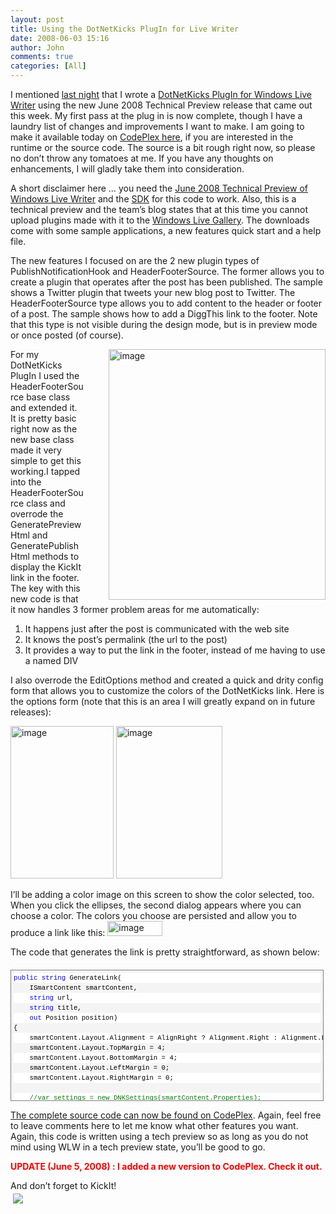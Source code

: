 ```yaml
---
layout: post
title: Using the DotNetKicks PlugIn for Live Writer
date: 2008-06-03 15:16
author: John
comments: true
categories: [All]
---
```

<p>I mentioned <a href="/all/windows-live-writer-plugin-for-dotnetkicks-alpha/">last night</a> that I wrote a <a href="http://www.codeplex.com/wlwplugin4dnk">DotNetKicks PlugIn for Windows Live Writer</a> using the new June 2008 Technical Preview release that came out this week. My first pass at the plug in is now complete, though I have a laundry list of changes and improvements I want to make. I am going to make it available today on <a href="http://www.codeplex.com/wlwplugin4dnk">CodePlex here</a>, if you are interested in the runtime or the source code. The source is a bit rough right now, so please no don’t throw any tomatoes at me. If you have any thoughts on enhancements, I will gladly take them into consideration.</p>  <p>A short disclaimer here … you need the <a href="http://windowslivewriter.spaces.live.com/blog/cns!D85741BB5E0BE8AA!1508.entry">June 2008 Technical Preview of Windows Live Writer</a> and the <a href="http://writerdevzone.spaces.live.com/blog/cns!FF912D98C958E9D3!170.entry">SDK</a> for this code to work. Also, this is a technical preview and the team’s blog states that at this time you cannot upload plugins made with it to the <a href="http://gallery.live.com/writer/">Windows Live Gallery</a>. The downloads come with some sample applications, a new features quick start and a help file.</p>  <p>The new features I focused on are the 2 new plugin types of PublishNotificationHook and HeaderFooterSource. The former allows you to create a plugin that operates after the post has been published. The sample shows a Twitter plugin that tweets your new blog post to Twitter. The HeaderFooterSource type allows you to add content to the header or footer of a post. The sample shows how to add a DiggThis link to the footer. Note that this type is not visible during the design mode, but is in preview mode or once posted (of course).</p>  <p><a href="/wp-content/uploads/files/media/image/WindowsLiveWriter/UsingtheDotNetKicksPlugInforLiveWriter_D12C/image_8.png"><img title="image" style="border-top-width: 0px; border-left-width: 0px; border-bottom-width: 0px; margin: 0px 0px 0px 40px; border-right-width: 0px" height="401" alt="image" src="/wp-content/uploads/files/media/image/WindowsLiveWriter/UsingtheDotNetKicksPlugInforLiveWriter_D12C/image_thumb_3.png" width="347" align="right" border="0" /></a> </p>  <p>For my DotNetKicks PlugIn I used the HeaderFooterSource base class and extended it. It is pretty basic right now as the new base class made it very simple to get this working.I tapped into the HeaderFooterSource class and overrode the GeneratePreviewHtml and GeneratePublishHtml methods to display the KickIt link in the footer. The key with this new code is that it now handles 3 former problem areas for me automatically:</p>  <ol>   <li>It happens just after the post is communicated with the web site </li>    <li>It knows the post’s permalink (the url to the post) </li>    <li>It provides a way to put the link in the footer, instead of me having to use a named DIV </li> </ol>  <p>I also overrode the EditOptions method and created a quick and drity config form that allows you to customize the colors of the DotNetKicks link. Here is the options form (note that this is an area I will greatly expand on in future releases):</p>  <p><a href="/wp-content/uploads/files/media/image/WindowsLiveWriter/UsingtheDotNetKicksPlugInforLiveWriter_D12C/image_2.png"><img title="image" style="border-top-width: 0px; border-left-width: 0px; border-bottom-width: 0px; border-right-width: 0px" height="244" alt="image" src="/wp-content/uploads/files/media/image/WindowsLiveWriter/UsingtheDotNetKicksPlugInforLiveWriter_D12C/image_thumb.png" width="165" border="0" /></a> <a href="/wp-content/uploads/files/media/image/WindowsLiveWriter/UsingtheDotNetKicksPlugInforLiveWriter_D12C/image_6.png"><img title="image" style="border-top-width: 0px; border-left-width: 0px; border-bottom-width: 0px; border-right-width: 0px" height="244" alt="image" src="/wp-content/uploads/files/media/image/WindowsLiveWriter/UsingtheDotNetKicksPlugInforLiveWriter_D12C/image_thumb_2.png" width="170" border="0" /></a> </p>  <p>I’ll be adding a color image on this screen to show the color selected, too. When you click the ellipses, the second dialog appears where you can choose a color. The colors you choose are persisted and allow you to produce a link like this: <a href="/wp-content/uploads/files/media/image/WindowsLiveWriter/UsingtheDotNetKicksPlugInforLiveWriter_D12C/image_4.png"><img title="image" style="border-top-width: 0px; border-left-width: 0px; border-bottom-width: 0px; border-right-width: 0px" height="24" alt="image" src="/wp-content/uploads/files/media/image/WindowsLiveWriter/UsingtheDotNetKicksPlugInforLiveWriter_D12C/image_thumb_1.png" width="88" border="0" /></a> </p>  <p>The code that generates the link is pretty straightforward, as shown below:</p>  <div style="border-right: gray 1px solid; padding-right: 4px; border-top: gray 1px solid; padding-left: 4px; font-size: 8pt; padding-bottom: 4px; margin: 20px 0px 10px; overflow: auto; border-left: gray 1px solid; width: 97.5%; cursor: text; max-height: 200px; line-height: 12pt; padding-top: 4px; border-bottom: gray 1px solid; font-family: consolas, &#39;Courier New&#39;, courier, monospace; background-color: #f4f4f4">   <div style="padding-right: 0px; padding-left: 0px; font-size: 8pt; padding-bottom: 0px; overflow: visible; width: 100%; color: black; border-top-style: none; line-height: 12pt; padding-top: 0px; font-family: consolas, &#39;Courier New&#39;, courier, monospace; border-right-style: none; border-left-style: none; background-color: #f4f4f4; border-bottom-style: none">     <pre style="padding-right: 0px; padding-left: 0px; font-size: 8pt; padding-bottom: 0px; margin: 0em; overflow: visible; width: 100%; color: black; border-top-style: none; line-height: 12pt; padding-top: 0px; font-family: consolas, &#39;Courier New&#39;, courier, monospace; border-right-style: none; border-left-style: none; background-color: white; border-bottom-style: none"><span style="color: #0000ff">public</span> <span style="color: #0000ff">string</span> GenerateLink(</pre>
<pre style="padding-right: 0px; padding-left: 0px; font-size: 8pt; padding-bottom: 0px; margin: 0em; overflow: visible; width: 100%; color: black; border-top-style: none; line-height: 12pt; padding-top: 0px; font-family: consolas, &#39;Courier New&#39;, courier, monospace; border-right-style: none; border-left-style: none; background-color: #f4f4f4; border-bottom-style: none">    ISmartContent smartContent, </pre>
<pre style="padding-right: 0px; padding-left: 0px; font-size: 8pt; padding-bottom: 0px; margin: 0em; overflow: visible; width: 100%; color: black; border-top-style: none; line-height: 12pt; padding-top: 0px; font-family: consolas, &#39;Courier New&#39;, courier, monospace; border-right-style: none; border-left-style: none; background-color: white; border-bottom-style: none">    <span style="color: #0000ff">string</span> url, </pre>
<pre style="padding-right: 0px; padding-left: 0px; font-size: 8pt; padding-bottom: 0px; margin: 0em; overflow: visible; width: 100%; color: black; border-top-style: none; line-height: 12pt; padding-top: 0px; font-family: consolas, &#39;Courier New&#39;, courier, monospace; border-right-style: none; border-left-style: none; background-color: #f4f4f4; border-bottom-style: none">    <span style="color: #0000ff">string</span> title, </pre>
<pre style="padding-right: 0px; padding-left: 0px; font-size: 8pt; padding-bottom: 0px; margin: 0em; overflow: visible; width: 100%; color: black; border-top-style: none; line-height: 12pt; padding-top: 0px; font-family: consolas, &#39;Courier New&#39;, courier, monospace; border-right-style: none; border-left-style: none; background-color: white; border-bottom-style: none">    <span style="color: #0000ff">out</span> Position position)</pre>
<pre style="padding-right: 0px; padding-left: 0px; font-size: 8pt; padding-bottom: 0px; margin: 0em; overflow: visible; width: 100%; color: black; border-top-style: none; line-height: 12pt; padding-top: 0px; font-family: consolas, &#39;Courier New&#39;, courier, monospace; border-right-style: none; border-left-style: none; background-color: #f4f4f4; border-bottom-style: none">{</pre>
<pre style="padding-right: 0px; padding-left: 0px; font-size: 8pt; padding-bottom: 0px; margin: 0em; overflow: visible; width: 100%; color: black; border-top-style: none; line-height: 12pt; padding-top: 0px; font-family: consolas, &#39;Courier New&#39;, courier, monospace; border-right-style: none; border-left-style: none; background-color: white; border-bottom-style: none">    smartContent.Layout.Alignment = AlignRight ? Alignment.Right : Alignment.Left;</pre>
<pre style="padding-right: 0px; padding-left: 0px; font-size: 8pt; padding-bottom: 0px; margin: 0em; overflow: visible; width: 100%; color: black; border-top-style: none; line-height: 12pt; padding-top: 0px; font-family: consolas, &#39;Courier New&#39;, courier, monospace; border-right-style: none; border-left-style: none; background-color: #f4f4f4; border-bottom-style: none">    smartContent.Layout.TopMargin = 4;</pre>
<pre style="padding-right: 0px; padding-left: 0px; font-size: 8pt; padding-bottom: 0px; margin: 0em; overflow: visible; width: 100%; color: black; border-top-style: none; line-height: 12pt; padding-top: 0px; font-family: consolas, &#39;Courier New&#39;, courier, monospace; border-right-style: none; border-left-style: none; background-color: white; border-bottom-style: none">    smartContent.Layout.BottomMargin = 4;</pre>
<pre style="padding-right: 0px; padding-left: 0px; font-size: 8pt; padding-bottom: 0px; margin: 0em; overflow: visible; width: 100%; color: black; border-top-style: none; line-height: 12pt; padding-top: 0px; font-family: consolas, &#39;Courier New&#39;, courier, monospace; border-right-style: none; border-left-style: none; background-color: #f4f4f4; border-bottom-style: none">    smartContent.Layout.LeftMargin = 0;</pre>
<pre style="padding-right: 0px; padding-left: 0px; font-size: 8pt; padding-bottom: 0px; margin: 0em; overflow: visible; width: 100%; color: black; border-top-style: none; line-height: 12pt; padding-top: 0px; font-family: consolas, &#39;Courier New&#39;, courier, monospace; border-right-style: none; border-left-style: none; background-color: white; border-bottom-style: none">    smartContent.Layout.RightMargin = 0;</pre>
<pre style="padding-right: 0px; padding-left: 0px; font-size: 8pt; padding-bottom: 0px; margin: 0em; overflow: visible; width: 100%; color: black; border-top-style: none; line-height: 12pt; padding-top: 0px; font-family: consolas, &#39;Courier New&#39;, courier, monospace; border-right-style: none; border-left-style: none; background-color: #f4f4f4; border-bottom-style: none">&#160;</pre>
<pre style="padding-right: 0px; padding-left: 0px; font-size: 8pt; padding-bottom: 0px; margin: 0em; overflow: visible; width: 100%; color: black; border-top-style: none; line-height: 12pt; padding-top: 0px; font-family: consolas, &#39;Courier New&#39;, courier, monospace; border-right-style: none; border-left-style: none; background-color: white; border-bottom-style: none">    <span style="color: #008000">//var settings = new DNKSettings(smartContent.Properties);</span></pre>
<pre style="padding-right: 0px; padding-left: 0px; font-size: 8pt; padding-bottom: 0px; margin: 0em; overflow: visible; width: 100%; color: black; border-top-style: none; line-height: 12pt; padding-top: 0px; font-family: consolas, &#39;Courier New&#39;, courier, monospace; border-right-style: none; border-left-style: none; background-color: #f4f4f4; border-bottom-style: none">    var dnkUrl = <span style="color: #006080">&quot;http://www.dotnetkicks.com/kick/?url=&quot;</span>+ url;</pre>
<pre style="padding-right: 0px; padding-left: 0px; font-size: 8pt; padding-bottom: 0px; margin: 0em; overflow: visible; width: 100%; color: black; border-top-style: none; line-height: 12pt; padding-top: 0px; font-family: consolas, &#39;Courier New&#39;, courier, monospace; border-right-style: none; border-left-style: none; background-color: white; border-bottom-style: none">    var imgUrl = <span style="color: #006080">&quot;http://www.dotnetkicks.com/Services/Images/KickItImageGenerator.ashx?url=&quot;</span> + url +</pre>
<pre style="padding-right: 0px; padding-left: 0px; font-size: 8pt; padding-bottom: 0px; margin: 0em; overflow: visible; width: 100%; color: black; border-top-style: none; line-height: 12pt; padding-top: 0px; font-family: consolas, &#39;Courier New&#39;, courier, monospace; border-right-style: none; border-left-style: none; background-color: #f4f4f4; border-bottom-style: none">                        <span style="color: #0000ff">string</span>.Format(<span style="color: #006080">&quot;&amp;bgcolor={0}&amp;fgcolor={1}&amp;border={2}&amp;cbgcolor={3}&amp;cfgcolor={4}&quot;</span>,</pre>
<pre style="padding-right: 0px; padding-left: 0px; font-size: 8pt; padding-bottom: 0px; margin: 0em; overflow: visible; width: 100%; color: black; border-top-style: none; line-height: 12pt; padding-top: 0px; font-family: consolas, &#39;Courier New&#39;, courier, monospace; border-right-style: none; border-left-style: none; background-color: white; border-bottom-style: none">                            _settings.KickItBackgroundColor,</pre>
<pre style="padding-right: 0px; padding-left: 0px; font-size: 8pt; padding-bottom: 0px; margin: 0em; overflow: visible; width: 100%; color: black; border-top-style: none; line-height: 12pt; padding-top: 0px; font-family: consolas, &#39;Courier New&#39;, courier, monospace; border-right-style: none; border-left-style: none; background-color: #f4f4f4; border-bottom-style: none">                            _settings.KickItTextColor,</pre>
<pre style="padding-right: 0px; padding-left: 0px; font-size: 8pt; padding-bottom: 0px; margin: 0em; overflow: visible; width: 100%; color: black; border-top-style: none; line-height: 12pt; padding-top: 0px; font-family: consolas, &#39;Courier New&#39;, courier, monospace; border-right-style: none; border-left-style: none; background-color: white; border-bottom-style: none">                            _settings.BorderColor,</pre>
<pre style="padding-right: 0px; padding-left: 0px; font-size: 8pt; padding-bottom: 0px; margin: 0em; overflow: visible; width: 100%; color: black; border-top-style: none; line-height: 12pt; padding-top: 0px; font-family: consolas, &#39;Courier New&#39;, courier, monospace; border-right-style: none; border-left-style: none; background-color: #f4f4f4; border-bottom-style: none">                            _settings.KickCountBackgroundColor,</pre>
<pre style="padding-right: 0px; padding-left: 0px; font-size: 8pt; padding-bottom: 0px; margin: 0em; overflow: visible; width: 100%; color: black; border-top-style: none; line-height: 12pt; padding-top: 0px; font-family: consolas, &#39;Courier New&#39;, courier, monospace; border-right-style: none; border-left-style: none; background-color: white; border-bottom-style: none">                            _settings.KickCountTextColor);</pre>
<pre style="padding-right: 0px; padding-left: 0px; font-size: 8pt; padding-bottom: 0px; margin: 0em; overflow: visible; width: 100%; color: black; border-top-style: none; line-height: 12pt; padding-top: 0px; font-family: consolas, &#39;Courier New&#39;, courier, monospace; border-right-style: none; border-left-style: none; background-color: #f4f4f4; border-bottom-style: none">&#160;</pre>
<pre style="padding-right: 0px; padding-left: 0px; font-size: 8pt; padding-bottom: 0px; margin: 0em; overflow: visible; width: 100%; color: black; border-top-style: none; line-height: 12pt; padding-top: 0px; font-family: consolas, &#39;Courier New&#39;, courier, monospace; border-right-style: none; border-left-style: none; background-color: white; border-bottom-style: none">    var html = <span style="color: #0000ff">string</span>.Format(<span style="color: #006080">&quot;&lt;a href=\&quot;{0}\&quot;&gt;&quot;</span>,dnkUrl) + <span style="color: #0000ff">string</span>.Format(<span style="color: #006080">&quot;&lt;img src=\&quot;{0}\&quot; border=0/&gt;&quot;</span>, imgUrl) + <span style="color: #006080">&quot;&lt;/a&gt;&quot;</span>;</pre>
<pre style="padding-right: 0px; padding-left: 0px; font-size: 8pt; padding-bottom: 0px; margin: 0em; overflow: visible; width: 100%; color: black; border-top-style: none; line-height: 12pt; padding-top: 0px; font-family: consolas, &#39;Courier New&#39;, courier, monospace; border-right-style: none; border-left-style: none; background-color: #f4f4f4; border-bottom-style: none">&#160;</pre>
<pre style="padding-right: 0px; padding-left: 0px; font-size: 8pt; padding-bottom: 0px; margin: 0em; overflow: visible; width: 100%; color: black; border-top-style: none; line-height: 12pt; padding-top: 0px; font-family: consolas, &#39;Courier New&#39;, courier, monospace; border-right-style: none; border-left-style: none; background-color: white; border-bottom-style: none">    _settings.Content = html;</pre>
<pre style="padding-right: 0px; padding-left: 0px; font-size: 8pt; padding-bottom: 0px; margin: 0em; overflow: visible; width: 100%; color: black; border-top-style: none; line-height: 12pt; padding-top: 0px; font-family: consolas, &#39;Courier New&#39;, courier, monospace; border-right-style: none; border-left-style: none; background-color: #f4f4f4; border-bottom-style: none">&#160;</pre>
<pre style="padding-right: 0px; padding-left: 0px; font-size: 8pt; padding-bottom: 0px; margin: 0em; overflow: visible; width: 100%; color: black; border-top-style: none; line-height: 12pt; padding-top: 0px; font-family: consolas, &#39;Courier New&#39;, courier, monospace; border-right-style: none; border-left-style: none; background-color: white; border-bottom-style: none">    position = Position.Footer;</pre>
<pre style="padding-right: 0px; padding-left: 0px; font-size: 8pt; padding-bottom: 0px; margin: 0em; overflow: visible; width: 100%; color: black; border-top-style: none; line-height: 12pt; padding-top: 0px; font-family: consolas, &#39;Courier New&#39;, courier, monospace; border-right-style: none; border-left-style: none; background-color: #f4f4f4; border-bottom-style: none">&#160;</pre>
<pre style="padding-right: 0px; padding-left: 0px; font-size: 8pt; padding-bottom: 0px; margin: 0em; overflow: visible; width: 100%; color: black; border-top-style: none; line-height: 12pt; padding-top: 0px; font-family: consolas, &#39;Courier New&#39;, courier, monospace; border-right-style: none; border-left-style: none; background-color: white; border-bottom-style: none">    <span style="color: #0000ff">return</span> _settings.Content;</pre>
<pre style="padding-right: 0px; padding-left: 0px; font-size: 8pt; padding-bottom: 0px; margin: 0em; overflow: visible; width: 100%; color: black; border-top-style: none; line-height: 12pt; padding-top: 0px; font-family: consolas, &#39;Courier New&#39;, courier, monospace; border-right-style: none; border-left-style: none; background-color: #f4f4f4; border-bottom-style: none">}</pre>
</div>
</div>
<p><a href="http://www.codeplex.com/wlwplugin4dnk">The complete source code can now be found on CodePlex</a>. Again, feel free to leave comments here to let me know what other features you want. Again, this code is written using a tech preview so as long as you do not mind using WLW in a tech preview state, you’ll be good to go. </p>
<p><strong><font color="#ff0000">UPDATE (June 5, 2008) : I added a new version to CodePlex. Check it out.</font></strong></p>
And don’t forget to KickIt!
<div class="wlWriterHeaderFooter" style="text-align:left; margin:0px; padding:4px 4px 4px 4px;"><a href="http://www.dotnetkicks.com/kick/?url=/all/using-the-dotnetkicks-plugin-for-live-writer/"><img src="http://www.dotnetkicks.com/Services/Images/KickItImageGenerator.ashx?url=/all/using-the-dotnetkicks-plugin-for-live-writer/&amp;bgcolor=0080C0&amp;fgcolor=FFFFFF&amp;border=000000&amp;cbgcolor=D4E1ED&amp;cfgcolor=000000" border="0/"></a></div><div class="wlWriterHeaderFooter" style="text-align:left; margin:0px; padding:4px 4px 4px 4px;"><script type="text/javascript">var dzone_url = '/all/using-the-dotnetkicks-plugin-for-live-writer/';</script><script type="text/javascript">var dzone_title = 'Using the DotNetKicks PlugIn for Live Writer';</script><script type="text/javascript">var dzone_blurb = 'Using the DotNetKicks PlugIn for Live Writer';</script><script type="text/javascript">var dzone_style = '2';</script><script language="javascript" src="http://widgets.dzone.com/widgets/zoneit.js"></script> </div>

